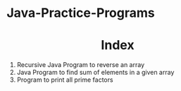 # Java-Practice-Programs

<h1 align="center"> Index </h1>

1) Recursive Java Program to reverse an array
2) Java Program to find sum of elements in a given array
3) Program to print all prime factors 
